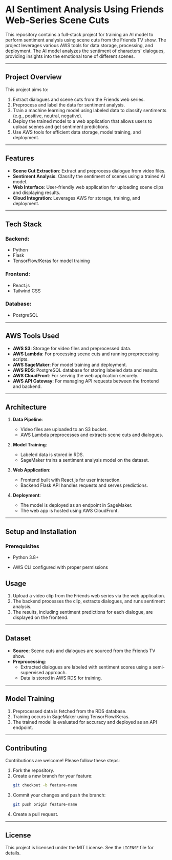 # AI Sentiment Analysis Using Friends Web-Series Scene Cuts

This repository contains a full-stack project for training an AI model to perform sentiment analysis using scene cuts from the Friends TV show. The project leverages various AWS tools for data storage, processing, and deployment. The AI model analyzes the sentiment of characters' dialogues, providing insights into the emotional tone of different scenes.

---

## Project Overview

This project aims to:

1. Extract dialogues and scene cuts from the Friends web series.
2. Preprocess and label the data for sentiment analysis.
3. Train a machine learning model using labeled data to classify sentiments (e.g., positive, neutral, negative).
4. Deploy the trained model to a web application that allows users to upload scenes and get sentiment predictions.
5. Use AWS tools for efficient data storage, model training, and deployment.

---

## Features

- **Scene Cut Extraction**: Extract and preprocess dialogue from video files.
- **Sentiment Analysis**: Classify the sentiment of scenes using a trained AI model.
- **Web Interface**: User-friendly web application for uploading scene clips and displaying results.
- **Cloud Integration**: Leverages AWS for storage, training, and deployment.

---

## Tech Stack

### Backend:
- Python
- Flask
- TensorFlow/Keras for model training

### Frontend:
- React.js
- Tailwind CSS

### Database:
- PostgreSQL

---

## AWS Tools Used

- **AWS S3**: Storage for video files and preprocessed data.
- **AWS Lambda**: For processing scene cuts and running preprocessing scripts.
- **AWS SageMaker**: For model training and deployment.
- **AWS RDS**: PostgreSQL database for storing labeled data and results.
- **AWS CloudFront**: For serving the web application securely.
- **AWS API Gateway**: For managing API requests between the frontend and backend.

---

## Architecture

1. **Data Pipeline**:
   - Video files are uploaded to an S3 bucket.
   - AWS Lambda preprocesses and extracts scene cuts and dialogues.

2. **Model Training**:
   - Labeled data is stored in RDS.
   - SageMaker trains a sentiment analysis model on the dataset.

3. **Web Application**:
   - Frontend built with React.js for user interaction.
   - Backend Flask API handles requests and serves predictions.

4. **Deployment**:
   - The model is deployed as an endpoint in SageMaker.
   - The web app is hosted using AWS CloudFront.

---

## Setup and Installation

### Prerequisites

- Python 3.8+

- AWS CLI configured with proper permissions

## Usage

1. Upload a video clip from the Friends web series via the web application.
2. The backend processes the clip, extracts dialogues, and runs sentiment analysis.
3. The results, including sentiment predictions for each dialogue, are displayed on the frontend.

---

## Dataset

- **Source**: Scene cuts and dialogues are sourced from the Friends TV show.
- **Preprocessing**:
  - Extracted dialogues are labeled with sentiment scores using a semi-supervised approach.
  - Data is stored in AWS RDS for training.

---

## Model Training

1. Preprocessed data is fetched from the RDS database.
2. Training occurs in SageMaker using TensorFlow/Keras.
3. The trained model is evaluated for accuracy and deployed as an API endpoint.

---

## Contributing

Contributions are welcome! Please follow these steps:

1. Fork the repository.
2. Create a new branch for your feature:
   ```bash
   git checkout -b feature-name
   ```
3. Commit your changes and push the branch:
   ```bash
   git push origin feature-name
   ```
4. Create a pull request.

---

## License

This project is licensed under the MIT License. See the `LICENSE` file for details.

